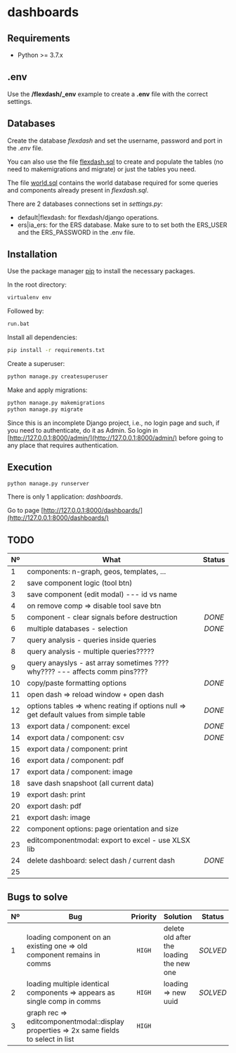 # dashboards

## Requirements

* Python >= 3.7.x

## .env

Use the **/flexdash/_env** example to create a **.env** file with the correct settings.


## Databases

Create the database *flexdash* and set the username, password and port in the *.env* file.

You can also use the file [flexdash.sql](https://github.com/tiago1856/dashboards/blob/master/flexdash.sql) to create and populate the tables (no need to makemigrations and migrate) or just the tables you need.

The file [world.sql](https://github.com/tiago1856/dashboards/blob/master/world.sql) contains the world database required for some queries and components already present in *flexdash.sql*.

There are 2 databases connections set in *settings.py*:
* default|flexdash: for flexdash/django operations.
* ers|ia_ers: for the ERS database. Make sure to to set both the ERS_USER and the ERS_PASSWORD in the .env file.



## Installation

Use the package manager [pip](https://pip.pypa.io/en/stable/) to install the necessary packages.

In the root directory:

```bash
virtualenv env
```

Followed by:

```bash
run.bat
```

Install all dependencies:

```bash
pip install -r requirements.txt
```

Create a superuser:
```bash
python manage.py createsuperuser
```

Make and apply migrations:
```bash
python manage.py makemigrations
python manage.py migrate
```

Since this is an incomplete Django project, i.e., no login page and such, if you need to authenticate,
do it as Admin. So login in [http://127.0.0.1:8000/admin/](http://127.0.0.1:8000/admin/) before going to any place
that requires authentication.


## Execution

```bash
python manage.py runserver
```

There is only 1 application: *dashboards*.

Go to page [http://127.0.0.1:8000/dashboards/](http://127.0.0.1:8000/dashboards/)


## TODO

| Nº        | What        | Status        | 
| ------------- | -------------|:-------------:|
| 1 | components: n-graph, geos, templates, ... |  | 
| 2 | save component logic (tool btn) |  | 
| 3 | save component (edit modal) --- id vs name |  | 
| 4 | on remove comp => disable tool save btn |  | 
| 5 | component - clear signals before destruction | *DONE* | 
| 6 | multiple databases - selection | *DONE* | 
| 7 | query analysis - queries inside queries |  | 
| 8 | query analysis - multiple queries????? |  | 
| 9 | query anayslys - ast array sometimes ???? why???? --- affects comm pins???? |  | 
| 10 | copy/paste formatting options | *DONE* | 
| 11 | open dash => reload window + open dash |  | 
| 12 | options tables => whenc reating if options null => get default values from simple table | *DONE* | 
| 13 | export data / component: excel | *DONE* | 
| 14 | export data / component: csv | *DONE* | 
| 15 | export data / component: print |  | 
| 16 | export data / component: pdf |  | 
| 17 | export data / component: image |  | 
| 18 | save dash snapshoot (all current data) |  | 
| 19 | export dash: print |  | 
| 20 | export dash: pdf |  | 
| 21 | export dash: image |  | 
| 22 | component options: page orientation and size |  | 
| 23 | editcomponentmodal: export to excel - use XLSX lib |  | 
| 24 | delete dashboard: select dash / current dash | *DONE* | 
| 25 |  |  | 


## Bugs to solve

| Nº        | Bug        | Priority        | Solution | Status |
| ------------- | ------------- |:-------------:| ------------- |:-------------:|
| 1 | loading component on an existing one => old component remains in comms | `HIGH` | delete old after the loading the new one | *SOLVED* |
| 2 | loading multiple identical components => appears as single comp in comms | `HIGH` | loading => new uuid | *SOLVED* |
| 3 | graph rec => editcomponentmodal::display properties => 2x same fields to select in list | `HIGH` |  |  |


